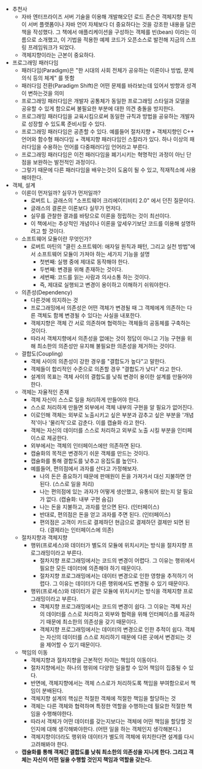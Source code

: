 - 추천사
  - 자바 엔터프라이즈 서버 기술을 이용해 개발해오던 로드 존슨은 객체지향 원칙이 서버 플랫폼이나 자바 언어 자체보다 더 중요하다는 것을 강조한 내용을 담은 책을 작성했다. 그 책에서 애플리케이션을 구성하는 객체를 빈(bean) 이라는 이름으로 소개했고, 이 기법을 적용한 예제 코드가 오픈소스로 발전해 지금의 스프링 프레임워크가 되었다.
  - 객체지향이라는 근본이 중요하다.
- 프로그래밍 패러다임
  - 패러다임(Paradigm)은 "한 시대의 사회 전체가 공유하는 이론이나 방법, 문제의식 등의 체계" 를 뜻함
  - 패러다임 전환(Paradigm Shift)은 어떤 문제를 바라보는데 있어서 방향과 성격이 변하는것을 의미
  - 프로그래밍 패러다임은 개발자 공통체가 동일한 프로그래밍 스타일과 모델을 공유할 수 있게 함으로써 불필요한 부분에 대한 의견 충돌을 방지한다.
  - 프로그래밍 패러다임을 교육시킴으로써 동일한 규칙과 방법을 공유하는 개발자로 성장할 수 있도록 준비시킬 수 있다.
  - 프로그래밍 패러다임은 공존할 수 있다. 예를들어 절차지향 + 객체지향인 C++ 언어와 함수형 패러다임 + 객체지향 패러다임인 스칼라가 있다. 하나 이상의 패러다임을 수용하는 언어를 다중패러다임 언어라고 부른다.
  - 프로그래밍 패러다임은 이전 패러다임을 폐기시키는 혁명적인 과정이 아닌 단점을 보완하는 발전적인 과정이다.
  - 그렇기 때문에 다른 패러다임을 배우는것이 도움이 될 수 있고, 적재적소에 사용해야한다.
- 객체, 설계
  - 이론이 먼저일까? 실무가 먼저일까?
    - 로버트 L. 글래스의 "소프트웨어 크리에이티비티 2.0" 에서 던진 질문이다.
    - 글래스의 결론은 이론보다 실무가 먼저다.
    - 실무를 관찰한 결과를 바탕으로 이론을 정립하는 것이 최선이다.
    - 이 책에서는 추상적인 개념이나 이론을 앞세우기보단 코드를 이용해 설명하려고 할 것이다.
  - 소프트웨어 모듈이란 무엇인가?
    - 로버트 마틴의 "클린 소프트웨어: 애자일 원칙과 패턴, 그리고 실천 방법"에서 소프트웨어 모듈이 가져야 하는 세가지 기능을 설명
      - 첫번째: 실행 중에 제대로 동작해야 한다.
      - 두번째: 변경을 위해 존재하는 것이다.
      - 세번째: 코드를 읽는 사람과 의사소통 하는 것이다.
      - 즉, 제대로 실행되고 변경이 용이하고 이해하기 쉬워야한다.
  - 의존성(Dependency)
    - 다른것에 의지하는 것
    - 프로그래밍에서 의존성은 어떤 객체가 변경될 때 그 객체에게 의존하는 다른 객체도 함께 변경될 수 있다는 사실을 내포한다.
    - 객체지향은 객체 간 서로 의존하며 협력하는 객체들의 공동체를 구축하는 것이다.
    - 따라서 객체지향에서 의존성을 없애는 것이 정답이 아니고 기능 구현을 위해 최소한의 의존성만 유지해 불필요한 의존성을 제거하는 것이다.
  - 결합도(Coupling)
    - 객체 사이의 의존성이 강한 경우를 "결합도가 높다"고 말한다.
    - 객체들이 합리적인 수준으로 의존할 경우 "결합도가 낮다" 라고 한다.
    - 설계의 목표는 객체 사이의 결합도를 낮춰 변경이 용이한 설계를 만들어야 한다.
  - 객체는 자율적인 존재
    - 객체 자신이 스스로 일을 처리하게 만들어야 한다.
    - 스스로 처리하게 만들면 외부에서 객체 내부의 구현을 알 필요가 없어진다.
    - 이로인해 객체는 외부로 노출시키고 싶은 부분과 감추고 싶은 부분을 '개념적'이나 '물리적'으로 감춘다. 이를 캡슐화 라고 한다.
    - 객체는 자신의 데이터를 스스로 처리하고 외부로 노출 시킬 부분을 인터페이스로 제공한다.
    - 외부에서는 객체의 인터페이스에만 의존하면 된다.
    - 캡슐화의 목적은 변경하기 쉬운 객체를 만드는 것이다.
    - 캡슐화를 통해 결합도를 낮추고 응집도를 높인다.
    - 예를들어, 편의점에서 과자를 산다고 가정해보자.
      - 나의 돈은 중요하기 때문에 판매원이 돈을 가져가서 대신 지불하면 안된다. (스스로 일을 처리)
      - 나는 편의점에 있는 과자가 어떻게 생산했고, 유통되어 왔는지 알 필요가 없다. (캡슐화: 내부 구현 숨김)
      - 나는 돈을 지불하고, 과자를 얻으면 된다. (인터페이스)
      - 반대로, 편의점은 돈을 얻고 과자를 주면 된다. (인터페이스)
      - 편의점은 고객이 카드로 결제하던 현금으로 결제하던 결제만 되면 된다. (결제라는 인터페이스에 의존)
  - 절차지향과 객체지향
    - 행위(프로세스)와 데이터가 별도의 모듈에 위치시키는 방식을 절차지향 프로그래밍이라고 부른다.
      - 절차지향 프로그래밍에서는 코드의 변경이 어렵다. 그 이유는 행위에서 필요한 모든 데이터에 의존해야 하기 때문이다.
      - 절차지향 프로그래밍에서는 데이터 변경으로 인한 영향을 추적하기 어렵다. 그 이유는 데이터가 다른 행위에서도 변경될 수 있기 때문이다.
    - 행위(프로세스)와 데이터가 같은 모듈에 위치시키는 방식을 객체지향 프로그래밍이라고 부른다.
      - 객체지향 프로그래밍에서는 코드의 변경이 쉽다. 그 이유는 객체 자신의 데이터를 스스로 처리하고 외부와 협력을 위해 인터페이스를 제공하기 때문에 최소한의 의존성을 갖기 때문이다.
      - 객체지향 프로그래밍에서는 데이터의 변경으로 인한 추적이 쉽다. 객체는 자신의 데이터를 스스로 처리하기 때문에 다른 곳에서 변경되는 것을 제어할 수 있기 때문이다.
  - 책임의 이동
    - 객체지향과 절차지향을 근본적인 차이는 책임의 이동이다.
    - 절차지향에서는 하나의 행위에 다양한 일을할 수 있어 책임이 집중될 수 있다.
    - 반면에, 객체지향에서는 객체 스스로가 처리하도록 책임을 부여함으로서 책임이 분배된다.
    - 객체지향 설계의 핵심은 적절한 객체에 적절한 책임을 할당하는 것
    - 객체는 다른 객체와 협력하며 특정한 역할을 수행하는데 필요한 적절한 책임을 수행해야한다.
    - 따라서 객체가 어떤 데이터를 갖는지보다는 객체에 어떤 책임을 할당할 것인지에 대해 생각해봐야한다. (어떤 일을 하는 객체인지 생각해본다.)
    - 객체지향이더라도 행위와 데이터가 별도의 객체에 위치한다면 설계를 다시 고려해봐야 한다.
  - **캡슐화를 통해 객체간 결합도를 낮춰 최소한의 의존성을 지니게 한다. 그리고 객체는 자신이 어떤 일을 수행할 것인지 책임과 역할을 갖는다.**
